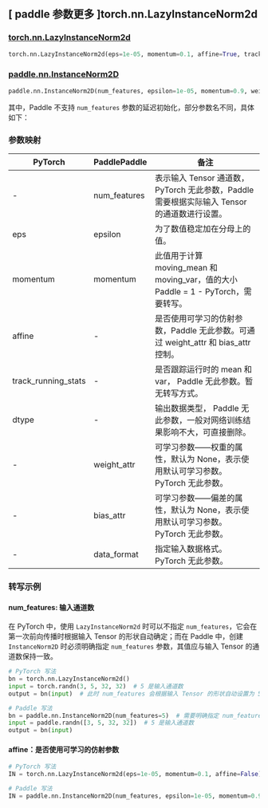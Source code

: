 ## [ paddle 参数更多 ]torch.nn.LazyInstanceNorm2d
### [torch.nn.LazyInstanceNorm2d](https://pytorch.org/docs/stable/generated/torch.nn.LazyInstanceNorm2d.html)

```python
torch.nn.LazyInstanceNorm2d(eps=1e-05, momentum=0.1, affine=True, track_running_stats=True, device=None, dtype=None)
```

### [paddle.nn.InstanceNorm2D](https://www.paddlepaddle.org.cn/documentation/docs/zh/develop/api/paddle/nn/InstanceNorm2D_cn.html)

```python
paddle.nn.InstanceNorm2D(num_features, epsilon=1e-05, momentum=0.9, weight_attr=None, bias_attr=None, data_format="NCL", name=None)
```

其中，Paddle 不支持 `num_features` 参数的延迟初始化，部分参数名不同，具体如下：
### 参数映射

| PyTorch       | PaddlePaddle | 备注                                                   |
| ------------- | ------------ | ------------------------------------------------------ |
| -             | num_features   | 表示输入 Tensor 通道数，PyTorch 无此参数，Paddle 需要根据实际输入 Tensor 的通道数进行设置。  |
| eps           | epsilon       | 为了数值稳定加在分母上的值。             |
| momentum      | momentum      | 此值用于计算 moving_mean 和 moving_var，值的大小 Paddle = 1 - PyTorch，需要转写。        |
| affine        | -             | 是否使用可学习的仿射参数，Paddle 无此参数。可通过 weight_attr 和 bias_attr 控制。              |
| track_running_stats | -       | 是否跟踪运行时的 mean 和 var， Paddle 无此参数。暂无转写方式。  |
| dtype         |  -            | 输出数据类型， Paddle 无此参数，一般对网络训练结果影响不大，可直接删除。 |
| -             |  weight_attr  | 可学习参数——权重的属性，默认为 None，表示使用默认可学习参数。 PyTorch 无此参数。 |
| -             |  bias_attr  | 可学习参数——偏差的属性，默认为 None，表示使用默认可学习参数。 PyTorch 无此参数。 |
| -             |  data_format  | 指定输入数据格式。 PyTorch 无此参数。 |

### 转写示例

#### num_features: 输入通道数
在 PyTorch 中，使用 `LazyInstanceNorm2d` 时可以不指定 `num_features`，它会在第一次前向传播时根据输入 Tensor 的形状自动确定；而在 Paddle 中，创建 `InstanceNorm2D` 时必须明确指定 `num_features` 参数，其值应与输入 Tensor 的通道数保持一致。
```python
# PyTorch 写法
bn = torch.nn.LazyInstanceNorm2d()
input = torch.randn(3, 5, 32, 32)  # 5 是输入通道数
output = bn(input)  # 此时 num_features 会根据输入 Tensor 的形状自动设置为 5

# Paddle 写法
bn = paddle.nn.InstanceNorm2D(num_features=5)  # 需要明确指定 num_features
input = paddle.randn([3, 5, 32, 32])  # 5 是输入通道数
output = bn(input)
```

#### affine：是否使用可学习的仿射参数
```python
# PyTorch 写法
IN = torch.nn.LazyInstanceNorm2d(eps=1e-05, momentum=0.1, affine=False)

# Paddle 写法
IN = paddle.nn.InstanceNorm2D(num_features, epsilon=1e-05, momentum=0.9, weight_attr=False, bias_attr=False) # 需要根据实际输入 Tensor 的通道数进行设置
```
